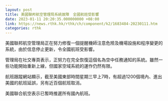 ```yaml
---
layout: post
title: 美國聯邦航空管理局系統故障　全國航班受影響
date: 2023-01-11 20:20:35.000000000 +08:00
link: https://news.rthk.hk/rthk/ch/component/k2/1683484-20230111.htm
categories: rthk
---
```


美國聯邦航空管理局正在努力修復一個提醒機師注意危險及機場設施和程序變更的系統，由於信息停止更新，令全國航班受影響。

管理局在社交專頁表示，正努力在完全恢復這個名為空中任務通知的系統。雖然一些功能開始重新上線，但國家空域系統的運作仍然有限。

航班跟蹤網站顯示，截至美國東部時間星期三早上7時，有超過1200個境內、進出美國的航班延誤，另有近百個航班取消。

美國聯合航空表示已暫時推遲所有國內航班。

